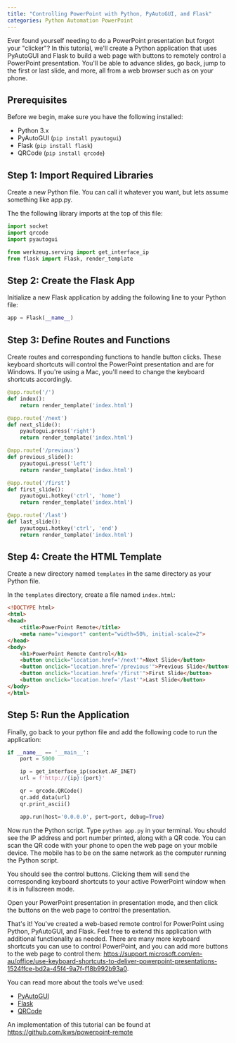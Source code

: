 ```yaml
---
title: "Controlling PowerPoint with Python, PyAutoGUI, and Flask"  
categories: Python Automation PowerPoint
---
```


Ever found yourself needing to do a PowerPoint presentation but forgot your "clicker"? In this tutorial, we'll create a Python application that uses PyAutoGUI and Flask to build a web page with buttons to remotely control a PowerPoint presentation. You'll be able to advance slides, go back, jump to the first or last slide, and more, all from a web browser such as on your phone.

## Prerequisites

Before we begin, make sure you have the following installed:

- Python 3.x
- PyAutoGUI (`pip install pyautogui`)
- Flask (`pip install flask`)
- QRCode (`pip install qrcode`)

## Step 1: Import Required Libraries

Create a new Python file. You can call it whatever you want, but lets assume something like app.py.

The the following library imports at the top of this file:

```python
import socket
import qrcode
import pyautogui

from werkzeug.serving import get_interface_ip
from flask import Flask, render_template
```

## Step 2: Create the Flask App

Initialize a new Flask application by adding the following line to your Python file:

```python
app = Flask(__name__)
```

## Step 3: Define Routes and Functions

Create routes and corresponding functions to handle button clicks. These keyboard shortcuts will control the PowerPoint presentation and are for Windows. If you're using a Mac, you'll need to change the keyboard shortcuts accordingly.

```python
@app.route('/')
def index():
    return render_template('index.html')

@app.route('/next')
def next_slide():
    pyautogui.press('right')
    return render_template('index.html')

@app.route('/previous') 
def previous_slide():
    pyautogui.press('left')
    return render_template('index.html')

@app.route('/first')
def first_slide():
    pyautogui.hotkey('ctrl', 'home')
    return render_template('index.html')

@app.route('/last')
def last_slide(): 
    pyautogui.hotkey('ctrl', 'end')
    return render_template('index.html')
```

## Step 4: Create the HTML Template

Create a new directory named `templates` in the same directory as your Python file.

In the `templates` directory, create a file named `index.html`:

```html
<!DOCTYPE html>
<html>
<head>
    <title>PowerPoint Remote</title>
    <meta name="viewport" content="width=50%, initial-scale=2">
</head>
<body>
    <h1>PowerPoint Remote Control</h1>
    <button onclick="location.href='/next'">Next Slide</button>
    <button onclick="location.href='/previous'">Previous Slide</button>
    <button onclick="location.href='/first'">First Slide</button>
    <button onclick="location.href='/last'">Last Slide</button>
</body>
</html>
```

## Step 5: Run the Application

Finally, go back to your python file and add the following code to run the application:

```python
if __name__ == '__main__':
    port = 5000

    ip = get_interface_ip(socket.AF_INET)
    url = f'http://{ip}:{port}'

    qr = qrcode.QRCode()
    qr.add_data(url)
    qr.print_ascii()

    app.run(host='0.0.0.0', port=port, debug=True)
```

Now run the Python script. Type `python app.py` in your terminal. You should see the IP address and port number printed, along with a QR code. You can scan the QR code with your phone to open the web page on your mobile device. The mobile has to be on the same network as the computer running the Python script.

You should see the control buttons. Clicking them will send the corresponding keyboard shortcuts to your active PowerPoint window when it is in fullscreen mode.

Open your PowerPoint presentation in presentation mode, and then click the buttons on the web page to control the presentation.

That's it! You've created a web-based remote control for PowerPoint using Python, PyAutoGUI, and Flask. Feel free to extend this application with additional functionality as needed. There are many more keyboard shortcuts you can use to control PowerPoint, and you can add more buttons to the web page to control them: <https://support.microsoft.com/en-au/office/use-keyboard-shortcuts-to-deliver-powerpoint-presentations-1524ffce-bd2a-45f4-9a7f-f18b992b93a0>.

You can read more about the tools we've used:

- [PyAutoGUI](https://pyautogui.readthedocs.io/en/latest/)
- [Flask](https://flask.palletsprojects.com/en/2.0.x/)
- [QRCode](https://pypi.org/project/qrcode/)

An implementation of this tutorial can be found at <https://github.com/kws/powerpoint-remote>
